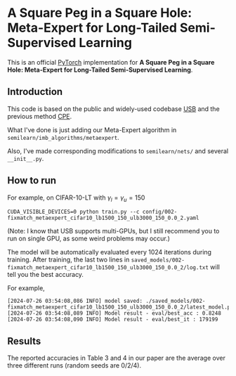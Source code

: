 # A Square Peg in a Square Hole: Meta-Expert for Long-Tailed Semi-Supervised Learning
This is an official [PyTorch](http://pytorch.org) implementation for **A Square Peg in a Square Hole: Meta-Expert for Long-Tailed Semi-Supervised Learning**.

## Introduction
This code is based on the public and widely-used codebase [USB](https://github.com/microsoft/Semi-supervised-learning) and the previous method [CPE](https://github.com/machengcheng2016/CPE-LTSSL).

What I've done is just adding our Meta-Expert algorithm in `semilearn/imb_algorithms/metaexpert`.

Also, I've made corresponding modifications to `semilearn/nets/` and several `__init__.py`.

## How to run
For example, on CIFAR-10-LT with $\gamma_l=\gamma_u=150$

`
CUDA_VISIBLE_DEVICES=0 python train.py --c config/002-fixmatch_metaexpert_cifar10_lb1500_150_ulb3000_150_0.0_2.yaml
`

(Note: I know that USB supports multi-GPUs, but I still recommend you to run on single GPU, as some weird problems may occur.)

The model will be automatically evaluated every 1024 iterations during training. After training, the last two lines in `saved_models/002-fixmatch_metaexpert_cifar10_lb1500_150_ulb3000_150_0.0_2/log.txt` will tell you the best accuracy. 

For example,
```
[2024-07-26 03:54:08,086 INFO] model saved: ./saved_models/002-fixmatch_metaexpert_cifar10_lb1500_150_ulb3000_150_0.0_2/latest_model.pth
[2024-07-26 03:54:08,089 INFO] Model result - eval/best_acc : 0.8248
[2024-07-26 03:54:08,090 INFO] Model result - eval/best_it : 179199
```

## Results

The reported accuracies in Table 3 and 4 in our paper are the average over three different runs (random seeds are 0/2/4). 